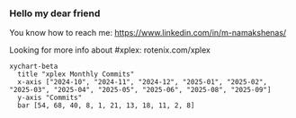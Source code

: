 ### Hello my dear friend
You know how to reach me: https://www.linkedin.com/in/m-namakshenas/

Looking for more info about #xplex: rotenix.com/xplex




<!-- XPLEX-PUSH-HISTORY-START -->

```mermaid
xychart-beta
  title "xplex Monthly Commits"
  x-axis ["2024-10", "2024-11", "2024-12", "2025-01", "2025-02", "2025-03", "2025-04", "2025-05", "2025-06", "2025-08", "2025-09"]
  y-axis "Commits"
  bar [54, 68, 40, 8, 1, 21, 13, 18, 11, 2, 8]
```

<!-- XPLEX-PUSH-HISTORY-END -->
